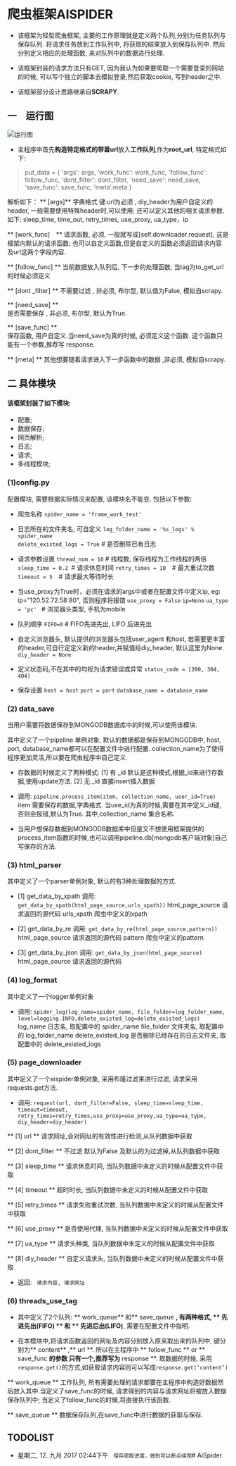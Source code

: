 # 爬虫框架AISPIDER
* 该框架为轻型爬虫框架, 主要的工作原理就是定义两个队列,分别为任务队列与保存队列. 将请求任务放到工作队列中, 将获取的结果放入到保存队列中. 然后分别定义相应的处理函数, 来对队列中的数据进行处理.

*  该框架封装的请求方法只有GET, 因为我认为如果要爬取一个需要登录的网站的时候, 可以写个独立的脚本去模拟登录,然后获取cookie, 写到header之中.
 
* 该框架部分设计思路继承自**SCRAPY**.

## 一　运行图
![运行图](/home/shimeng/Downloads/流程图2.png  "运行图")


- 主程序中首先**构造特定格式的带着url**放入**工作队列**,作为**root_url**, 特定格式如下:
> put_data = {
        'args': args, 
        ‘work_func': work_func,
        'follow_func': follow_func,
        'dont_filter': dont_filter,
        'need_save': need_save,
        ‘save_func': save_func,
        ‘meta’:meta
            }
            
  解析如下：
** [args]**
 字典格式  键:url为必须 ,  diy_header为用户自定义的header, 一般需要使用特殊header时,可以使用; 还可以定义其他的相关请求参数.如下: sleep_time, time_out, retry_times, use_proxy, ua_type，ip

** [work_func]　** 
 请求函数, 必须, 一般就写成[self.downloader.request], 这是框架内默认的请求函数;  也可以自定义函数,但是自定义的函数必须返回请求内容 及url这两个字段内容.

** [follow_func]  **
当前数据放入队列后, 下一步的处理函数, 当tag为to_get_url的时候必须定义

** [dont _filter] ** 
 不需要过滤 , 非必须, 布尔型, 默认值为False,  模拟自scrapy.

** [need_save] **  
是否需要保存 , 非必须, 布尔型, 默认为True.

** [save_func] **  
保存函数, 用户自定义.当need_save为真的时候, 必须定义这个函数. 这个函数只能有一个参数,推荐写 response.

** [meta] **
其他想要随着请求进入下一步函数中的数据 ,非必须, 模拟自scrapy.

## 二  具体模块
#### 该框架封装了如下模块:
* 配置;
* 数据保存;
* 网页解析;
* 日志;
* 请求;
* 多线程模块;

### (1)config.py 
配置模块, 需要根据实际情况来配置, 该模块名不能变.
包括以下参数:

- 爬虫名称
` spider_name = 'frame_work_test' ` 
- 日志所在的文件夹名, 可自定义
`log_folder_name = '%s_logs' % spider_name`  
`delete_existed_logs = True`  # 是否删除已有日志

- 请求参数设置
`thread_num = 10`  # 线程数, 保存线程为工作线程的两倍
`sleep_time = 0.2 `# 请求休息时间
`retry_times = 10  `# 最大重试次数
`timeout = 5  `# 请求最大等待时长
- 当use_proxy为True时，必须在请求的args中或者在配置文件中定义ip, eg: ip="120.52.72.58:80", 否则程序将报错
`use_proxy = False`
`ip=None`
`ua_type = 'pc' ` # 浏览器头类型, 手机为mobile
- 队列顺序
` FIFO=0 ` # FIFO先进先出, LIFO 后进先出

- 自定义浏览器头, 默认提供的浏览器头包括user_agent 和host, 若需要更丰富的header,可自行定定义新的header,并赋值给diy_header, 默认这里为None.
`diy_header = None `

- 定义状态码,不在其中的均视为请求错误或异常
`status_code = [200, 304, 404]`

- 保存设置
`host = host`
`port = port`
`database_name = database_name`

### (2) data_save
当用户需要将数据保存到MONGODB数据库中的时候,可以使用该模块.

其中定义了一个pipeline 单例对象, 默认的数据都是保存到MONGODB中, host, port, database_name都可以在配置文件中进行配置. collection_name为了使得程序更加灵活,所以要在爬虫程序中自己定义.

- 存数据的时候定义了两种模式:
[1] 有 _id 
默认是这种模式,根据_id来进行存数据,使用update方法.
[2] 无 _id
直接insert插入数据

- 调用:
`pipeline.process_item(item, collection_name, user_id=True)`
item 需要保存的数据,字典格式.
当use_id为真的时候,需要在其中定义_id键, 否则会报错,默认为True.
其中,collection_name 集合名称.

- 当用户想保存数据到MONGODB数据库中但是又不想使用框架提供的 process_item函数的时候,也可以调用pipeline.db[mongodb客户端对象]自己写保存的方法.

### (3) html_parser
其中定义了一个parser单例对象, 默认的有3种处理数据的方式.

* [1] get_data_by_xpath 
调用:
`get_data_by_xpath(html_page_source,urls_xpath))`
html_page_source 请求返回的源代码
urls_xpath 爬虫中定义的xpath

* [2] get_data_by_re
调用: 
`get_data_by_re(html_page_source,pattern))`
html_page_source 请求返回的源代码
pattern 爬虫中定义的pattern

* [3] get_data_by_json
调用:
`get_data_by_json(html_page_source)`
html_page_source 请求返回的源代码

### (4) log_format
其中定义了一个logger单例对象

* 调用:
`spider_log(log_name=spider_name, file_folder=log_folder_name, level=logging.INFO,delete_existed_log=delete_existed_logs)`
log_name  日志名, 取配置中的 spider_name
file_folder  文件夹名, 取配置中的 log_folder_name
delete_existed_log  是否删除已经存在的日志文件夹, 取配置中的 delete_existed_logs

### (5) page_downloader
其中定义了一个aispider单例对象, 采用布隆过滤来进行过滤, 请求采用requests.get方法.

* 调用:
`request(url, dont_filter=False, sleep_time=sleep_time, timeout=timeout, retry_times=retry_times,use_proxy=use_proxy,ua_type=ua_type, diy_header=diy_header)`

** [1] url **
请求网址,会对网址的有效性进行检测,从队列数据中获取

** [2] dont_filter  **
不过滤  默认为False 及默认的为过滤掉,从队列数据中获取

** [3] sleep_time **
请求休息时间, 当队列数据中未定义的时候从配置文件中获取

** [4] timeout **
超时时长, 当队列数据中未定义的时候从配置文件中获取

** [5] retry_times **
请求失败重试次数, 当队列数据中未定义的时候从配置文件中获取

** [6] use_proxy **
是否使用代理, 当队列数据中未定义的时候从配置文件中获取

** [7] ua_type **
请求头种类, 当队列数据中未定义的时候从配置文件中获取

** [8] diy_header **
自定义请求头, 当队列数据中未定义的时候从配置文件中获取

* 返回:
` 请求内容, 请求网址`

### (6)  threads_use_tag
* 其中定义了2个队列: ** work_queue** 和** save_queue **, 有两种格式, ** 先进先出(FIFO) ** 和 ** 先进后出(LIFO)**, 需要在配置文件中指明.

 * 在本模块中,将请求函数返回的网址及内容分别放入原来取出来的队列中, 键分别为** content** ,** url **. 所以在主程序中 ** follow_func ** or  ** save_func **的参数 **只有一个**,推荐写为** response **. 取数据的时候, 采用`response.get()`的方式,如获取请求内容则可以写成`response.get(‘content’)`
 
** work_queue ** 
	工作队列, 所有需要处理的请求都要在主程序中构造好数据然后放入其中.当定义了save_func的时候, 请求得到的内容与请求网址将被放入数据保存队列中;
当定义了follow_func的时候,将直接执行该函数. 

** save_queue ** 
 数据保存队列,在save_func中进行数据的获取与保存.
 

##    TODOLIST
* 星期二, 12. 九月 2017 02:44下午 
` 保存爬取进度，做到可以断点续爬`# AiSpider
